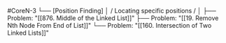 #CoreN-3
└── [Position Finding]
    │   / Locating specific positions /
    │
    ├── Problem: "[[876. Middle of the Linked List]]"
    ├── Problem: "[[19. Remove Nth Node From End of List]]"
    └── Problem: "[[160. Intersection of Two Linked Lists]]"